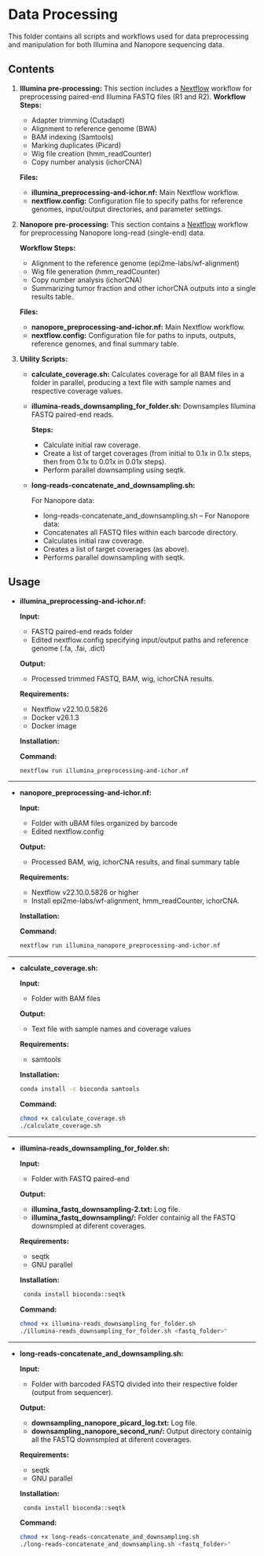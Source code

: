 # Data Processing
This folder contains all scripts and workflows used for data preprocessing and manipulation for both Illumina and Nanopore sequencing data.

## Contents

1. **Illumina pre-processing:** This section includes a [Nextflow](https://www.nextflow.io/docs/latest/install.html) workflow for preprocessing paired-end Illumina FASTQ files (R1 and R2).
   **Workflow Steps:**
      * Adapter trimming (Cutadapt)
      * Alignment to reference genome (BWA)
      * BAM indexing (Samtools)
      * Marking duplicates (Picard)
      * Wig file creation (hmm_readCounter)
      * Copy number analysis (ichorCNA)


   **Files:**
      * **illumina_preprocessing-and-ichor.nf:**  Main Nextflow workflow.
      * **nextflow.config:** Configuration file to specify paths for reference genomes, input/output directories, and parameter settings.

3. **Nanopore pre-processing:** This section contains a [Nextflow](https://www.nextflow.io/docs/latest/install.html) workflow for preprocessing Nanopore long-read (single-end) data.

   **Workflow Steps:**
     * Alignment to the reference genome (epi2me-labs/wf-alignment)
     * Wig file generation (hmm_readCounter)
     * Copy number analysis (ichorCNA)
     * Summarizing tumor fraction and other ichorCNA outputs into a single results table.

   **Files:**
     * **nanopore_preprocessing-and-ichor.nf:** Main Nextflow workflow.
     * **nextflow.config:** Configuration file for paths to inputs, outputs, reference genomes, and final summary table.
      
5. **Utility Scripts:**
    * **calculate_coverage.sh:** Calculates coverage for all BAM files in a folder in parallel, producing a text file with sample names and respective coverage values.

    * **illumina-reads_downsampling_for_folder.sh:** Downsamples Illumina FASTQ paired-end reads.

        **Steps:**

         * Calculate initial raw coverage.
         * Create a list of target coverages (from initial to 0.1x in 0.1x steps, then from 0.1x to 0.01x in 0.01x steps).
         * Perform parallel downsampling using seqtk.

    * **long-reads-concatenate_and_downsampling.sh:** 

       For Nanopore data:
        * long-reads-concatenate_and_downsampling.sh – For Nanopore data:
        * Concatenates all FASTQ files within each barcode directory.
        * Calculates initial raw coverage.
        * Creates a list of target coverages (as above).
        * Performs parallel downsampling with seqtk.

## Usage
* **illumina_preprocessing-and-ichor.nf:**
  
  **Input:**
   * FASTQ paired-end reads folder
   * Edited nextflow.config specifying input/output paths and reference genome (.fa, .fai, .dict)

  **Output:**
   * Processed trimmed FASTQ, BAM, wig, ichorCNA results.

  **Requirements:**
  * Nextflow v22.10.0.5826
  * Docker v26.1.3
  * Docker image
    
  **Installation:**
  
  **Command:**
  
  ```bash
  nextflow run illumina_preprocessing-and-ichor.nf
  ```

***
* **nanopore_preprocessing-and-ichor.nf:**
  
  **Input:**
  + Folder with uBAM files organized by barcode
  * Edited nextflow.config
 
  **Output:**
  * Processed BAM, wig, ichorCNA results, and final summary table

  **Requirements:**
  * Nextflow v22.10.0.5826 or higher
  * Install epi2me-labs/wf-alignment, hmm_readCounter, ichorCNA.

  **Installation:**
  
  **Command:**
  
  ```bash
  nextflow run illumina_nanopore_preprocessing-and-ichor.nf
  ```

***
* **calculate_coverage.sh:**
  
  **Input:**
  * Folder with BAM files
 
  **Output:**
   * Text file with sample names and coverage values


  **Requirements:**
  * samtools
    
  **Installation:**

  ```bash
  conda install -c bioconda samtools
  ```

  **Command:**
  
  ```bash
  chmod +x calculate_coverage.sh
  ./calculate_coverage.sh
  ```

***
* **illumina-reads_downsampling_for_folder.sh:**
  
  **Input:**
  * Folder with FASTQ paired-end
 
  **Output:**
   * **illumina_fastq_downsampling-2.txt:** Log file. 
   * **illumina_fastq_downsampling/:** Folder containig all the FASTQ downsmpled at diferent coverages.

  **Requirements:**
  * seqtk
  * GNU parallel
    
  **Installation:**
   ```bash
    conda install bioconda::seqtk
   ```

  **Command:**
  
  ```bash
  chmod +x illumina-reads_downsampling_for_folder.sh
  ./illumina-reads_downsampling_for_folder.sh <fastq_folder>"
  ```

***

* **long-reads-concatenate_and_downsampling.sh:**
  
  **Input:**
  * Folder with barcoded FASTQ divided into their respective folder (output from sequencer). 
 
  **Output:**
   * **downsampling_nanopore_picard_log.txt:** Log file. 
   * **downsampling_nanopore_second_run/:** Output directory containig all the FASTQ downsmpled at diferent coverages.

  **Requirements:**
  * seqtk
  * GNU parallel
   
  **Installation:**
   ```bash
    conda install bioconda::seqtk
   ```

  **Command:**
  
  ```bash
  chmod +x long-reads-concatenate_and_downsampling.sh
  ./long-reads-concatenate_and_downsampling.sh <fastq_folder>"
  ```




